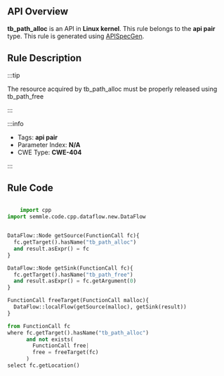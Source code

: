 ---
---


## API Overview
**tb_path_alloc** is an API in **Linux kernel**. This rule belongs to the **api pair** type. This rule is generated using [APISpecGen](../../tools/APISpecGen).
## Rule Description

:::tip

The resource acquired by tb_path_alloc must be properly released using tb_path_free

:::

:::info

- Tags: **api pair**
- Parameter Index: **N/A**
- CWE Type: **CWE-404**

:::

## Rule Code
```python

    import cpp
import semmle.code.cpp.dataflow.new.DataFlow


DataFlow::Node getSource(FunctionCall fc){
  fc.getTarget().hasName("tb_path_alloc")
  and result.asExpr() = fc
}

DataFlow::Node getSink(FunctionCall fc){
  fc.getTarget().hasName("tb_path_free")
  and result.asExpr() = fc.getArgument(0)
}

FunctionCall freeTarget(FunctionCall malloc){
  DataFlow::localFlow(getSource(malloc), getSink(result))
}

from FunctionCall fc
where fc.getTarget().hasName("tb_path_alloc")
      and not exists(
        FunctionCall free| 
        free = freeTarget(fc)
      )
select fc.getLocation()

    
```